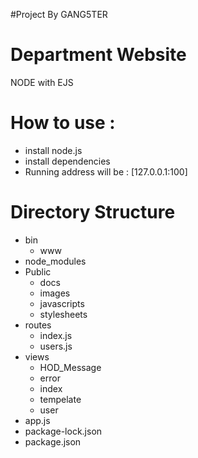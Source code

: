 #Project By GANG5TER
# Department Website

  NODE with EJS

# How to use :
  - install node.js
  - install dependencies
  - Running address will be : [127.0.0.1:100]

# Directory Structure
 - bin
   - www
 - node_modules
 - Public 
   - docs
   - images
   - javascripts
   - stylesheets
 - routes
   - index.js
   - users.js
 - views
   - HOD_Message
   - error
   - index
   - tempelate
   - user
 - app.js
 - package-lock.json
 - package.json
